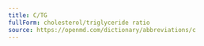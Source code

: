 ```yaml
---
title: C/TG
fullForm: cholesterol/triglyceride ratio
source: https://openmd.com/dictionary/abbreviations/c
---
```

